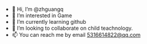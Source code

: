 - 👋 Hi, I’m @zhguangq
- 👀 I’m interested in Game
- 🌱 I’m currently learning github
- 💞️ I’m looking to collaborate on child teachnology.
- 📫 You can reach me by email 5316614822@qq.com

<!---
zhguangq/zhguangq is a ✨ special ✨ repository because its `README.md` (this file) appears on your GitHub profile.
You can click the Preview link to take a look at your changes.
--->
